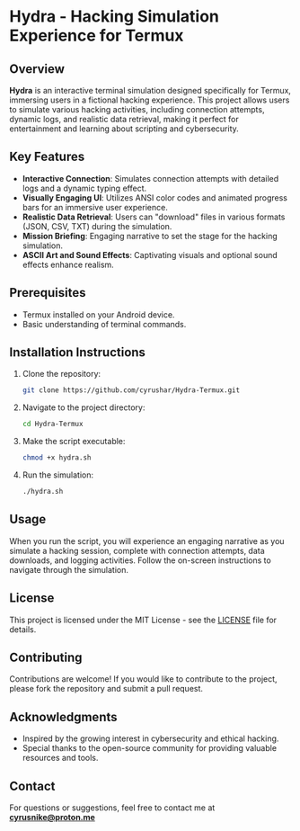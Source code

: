# Hydra - Hacking Simulation Experience for Termux

## Overview
**Hydra** is an interactive terminal simulation designed specifically for Termux, immersing users in a fictional hacking experience. This project allows users to simulate various hacking activities, including connection attempts, dynamic logs, and realistic data retrieval, making it perfect for entertainment and learning about scripting and cybersecurity.

## Key Features
- **Interactive Connection**: Simulates connection attempts with detailed logs and a dynamic typing effect.
- **Visually Engaging UI**: Utilizes ANSI color codes and animated progress bars for an immersive user experience.
- **Realistic Data Retrieval**: Users can "download" files in various formats (JSON, CSV, TXT) during the simulation.
- **Mission Briefing**: Engaging narrative to set the stage for the hacking simulation.
- **ASCII Art and Sound Effects**: Captivating visuals and optional sound effects enhance realism.

## Prerequisites
- Termux installed on your Android device.
- Basic understanding of terminal commands.

## Installation Instructions
1. Clone the repository:
   ```bash
   git clone https://github.com/cyrushar/Hydra-Termux.git
   ```
2. Navigate to the project directory:
   ```bash
   cd Hydra-Termux
   ```
3. Make the script executable:
   ```bash
   chmod +x hydra.sh
   ```
4. Run the simulation:
   ```bash
   ./hydra.sh
   ```

## Usage
When you run the script, you will experience an engaging narrative as you simulate a hacking session, complete with connection attempts, data downloads, and logging activities. Follow the on-screen instructions to navigate through the simulation.

## License
This project is licensed under the MIT License - see the [LICENSE](LICENSE) file for details.

## Contributing
Contributions are welcome! If you would like to contribute to the project, please fork the repository and submit a pull request.

## Acknowledgments
- Inspired by the growing interest in cybersecurity and ethical hacking.
- Special thanks to the open-source community for providing valuable resources and tools.

## Contact
For questions or suggestions, feel free to contact me at **cyrusnike@proton.me** 
